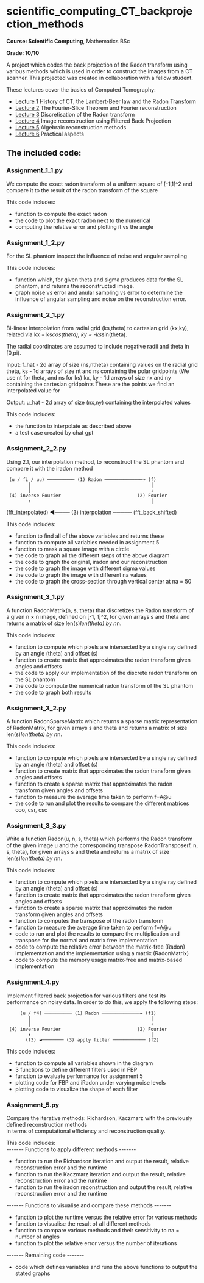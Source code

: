 # scientific_computing_CT_backprojection_methods
**Course: Scientific Computing**, Mathematics BSc

**Grade: 10/10**

A project which codes the back projection of the Radon transform using various methods which is used in order to construct the images from a CT scanner. This projected was created in collaboration with a fellow student. 

These lectures cover the basics of Computed Tomography:

* [Lecture 1](https://tristanvanleeuwen.github.io/InleidingSC2-CT/lecture1.html#/) History of CT, the Lambert-Beer law and the Radon Transform
* [Lecture 2](https://tristanvanleeuwen.github.io/InleidingSC2-CT/lecture2.html#/) The Fourier-Slice Theorem and Fourier reconstruction
* [Lecture 3](https://tristanvanleeuwen.github.io/InleidingSC2-CT/lecture3.html#/) Discretisation of the Radon transform
* [Lecture 4](https://tristanvanleeuwen.github.io/InleidingSC2-CT/lecture4.html#/) Image reconstruction using Filtered Back Projection 
* [Lecture 5](https://tristanvanleeuwen.github.io/InleidingSC2-CT/lecture5.html#/) Algebraic reconstruction methods
* [Lecture 6](https://tristanvanleeuwen.github.io/InleidingSC2-CT/lecture6.html#/) Practical aspects


## The included code: 
### Assignment_1_1.py 
We compute the exact radon transform of a uniform square of [-1,1]^2 and compare it to the result of the radon transform of the square

This code includes: 
- function to compute the exact radon
- the code to plot the exact radon next to the numerical 
- computing the relative error and plotting it vs the angle

### Assignment_1_2.py 
For the SL phantom inspect the influence of noise and angular sampling 

This code includes: 
- function which, for given theta and sigma produces data for the SL phantom, and returns the reconstructed image.
- graph noise vs error and anular sampling vs error to determine the influence of angular sampling and noise on the reconstruction error.

### Assignment_2_1.py 

Bi-linear interpolation from radial grid (ks,theta) to cartesian grid (kx,ky), 
related via kx = ks*cos(theta), ky = -ks*sin(theta).

The radial coordinates are assumed to include negative radii and theta in [0,pi).

Input: 
    f_hat     - 2d array of size (ns,ntheta) containing values on the radial grid
    theta, ks - 1d arrays of size nt and ns containing the polar gridpoints 
    (We use nt for theta, and ns for ks)
    kx, ky    - 1d arrays of size nx and ny containing the cartesian gridpoints
    These are the points we find an interpolated value for

Output:
    u_hat     - 2d array of size (nx,ny) containing the interpolated values


This code includes: 
- the function to interpolate as described above 
- a test case created by chat gpt

### Assignment_2_2.py 
Using 2.1, our interpolation method, to reconstruct the SL phantom and compare it with the iradon method

     (u / fi / uu) ────────── (1) Radon ──────────────→ (f)
            │                                            │
            │                                            ↓
     (4) inverse Fourier                            (2) Fourier
            ↑                                            │
 (fft_interpolated) ◄──── (3) interpolation ───── (fft_back_shifted)

This code includes: 
- function to find all of the above variables and returns these 
- function to compute all variables needed in assignment 5
- function to mask a square image with a circle 
- the code to graph all the different steps of the above diagram 
- the code to graph the original, iradon and our reconstruction 
- the code to graph the image with different sigma values
- the code to graph the image with different na values
- the code to graph the cross-section through vertical center at na = 50

### Assignment_3_1.py 

A function RadonMatrix(n, s, theta) that discretizes the Radon transform of a given n × n image, defined on [-1, 1]^2, 
for given arrays s and theta and returns a matrix of size len(s)*len(theta) by n*n.

This code includes: 
- function to compute which pixels are intersected by a single ray defined by an angle (theta) and offset (s)
- function to create matrix that approximates the radon transform given angles and offsets
- the code to apply our implementation of the discrete radon transform on the SL phantom
- the code to compute the numerical radon transform of the SL phantom
- the code to graph both results 

### Assignment_3_2.py 

A function RadonSparseMatrix which returns a sparse matrix representation of RadonMatrix,
for given arrays s and theta and returns a matrix of size len(s)*len(theta) by n*n.

This code includes: 
- function to compute which pixels are intersected by a single ray defined by an angle (theta) and offset (s)
- function to create matrix that approximates the radon transform given angles and offsets
- function to create a sparse matrix that approximates the radon transform given angles and offsets
- function to measure the average time taken to perform f=A@u
- the code to run and plot the results to compare the different matrices coo, csr, csc

### Assignment_3_3.py
Write a function Radon(u, n, s, theta) which performs the Radon transform of the given image u and the corresponding transpose 
RadonTranspose(f, n, s, theta), for given arrays s and theta and returns a matrix of size len(s)*len(theta) by n*n.

This code includes: 
- function to compute which pixels are intersected by a single ray defined by an angle (theta) and offset (s)
- function to create matrix that approximates the radon transform given angles and offsets
- function to create a sparse matrix that approximates the radon transform given angles and offsets
- function to computes the transpose of the radon transform
- function to measure the average time taken to perform f=A@u
- code to run and plot the results to compare the multiplication and transpose for the normal and matrix free implementation 
- code to compute the relative error between the matrix-free (Radon) implementation and the implementation using a matrix (RadonMatrix)
- code to compute the memory usage matrix-free and matrix-based implementation

### Assignment_4.py 
Implement filtered back projection for various filters and test its performance on noisy data. In order to do this, 
we apply the following steps: 

         (u / f4) ────────── (1) Radon ──────────────→ (f1)
            │                                            │
            │                                            ↓
     (4) inverse Fourier                            (2) Fourier
            ↑                                            │
           (f3) ◄──────── (3) apply filter ──────────── (f2)

This code includes: 
- function to compute all variables shown in the diagram
- 3 functions to define different filters used in FBP
- function to evaluate performance for assignment 5
- plotting code for FBP and iRadon under varying noise levels
- plotting code to visualize the shape of each filter

### Assignment_5.py
Compare the iterative methods: Richardson, Kaczmarz with the previously defined reconstruction methods  
in terms of computational efficiency and reconstruction quality.  

This code includes:  
------- Functions to apply different methods -------
- function to run the Richardson iteration and output the result, relative reconstruction error and the runtime
- function to run the Kaczmarz iteration and output the result, relative reconstruction error and the runtime
- function to run the iradon reconstruction and output the result, relative reconstruction error and the runtime

------- Functions to visualise and compare these methods -------
- function to plot the runtime versus the relative error for various methods 
- function to visualise the result of all different methods
- function to compare various methods and their sensitivity to na = number of angles
- function to plot the relative error versus the number of iterations 

------- Remaining code -------
- code which defines variables and runs the above functions to output the stated graphs 


